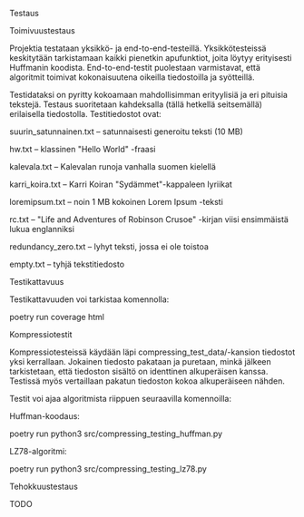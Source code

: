 Testaus

Toimivuustestaus

Projektia testataan yksikkö- ja end-to-end-testeillä. Yksikkötesteissä keskitytään tarkistamaan kaikki pienetkin 
apufunktiot, joita löytyy erityisesti Huffmanin koodista. End-to-end-testit puolestaan varmistavat, että algoritmit 
toimivat kokonaisuutena oikeilla tiedostoilla ja syötteillä.

Testidataksi on pyritty kokoamaan mahdollisimman erityylisiä ja eri pituisia tekstejä. Testaus suoritetaan kahdeksalla 
(tällä hetkellä seitsemällä) erilaisella tiedostolla. Testitiedostot ovat:

suurin_satunnainen.txt – satunnaisesti generoitu teksti (10 MB)

hw.txt – klassinen "Hello World" -fraasi

kalevala.txt – Kalevalan runoja vanhalla suomen kielellä

karri_koira.txt – Karri Koiran "Sydämmet"-kappaleen lyriikat

loremipsum.txt – noin 1 MB kokoinen Lorem Ipsum -teksti

rc.txt – "Life and Adventures of Robinson Crusoe" -kirjan viisi ensimmäistä lukua englanniksi

redundancy_zero.txt – lyhyt teksti, jossa ei ole toistoa

empty.txt – tyhjä tekstitiedosto

Testikattavuus

Testikattavuuden voi tarkistaa komennolla:

poetry run coverage html

Kompressiotestit

Kompressiotesteissä käydään läpi compressing_test_data/-kansion tiedostot yksi kerrallaan. Jokainen tiedosto pakataan ja 
puretaan, minkä jälkeen tarkistetaan, että tiedoston sisältö on identtinen alkuperäisen kanssa. Testissä myös vertaillaan 
pakatun tiedoston kokoa alkuperäiseen nähden.

Testit voi ajaa algoritmista riippuen seuraavilla komennoilla:

Huffman-koodaus:

poetry run python3 src/compressing_testing_huffman.py

LZ78-algoritmi:

poetry run python3 src/compressing_testing_lz78.py

Tehokkuustestaus

TODO



